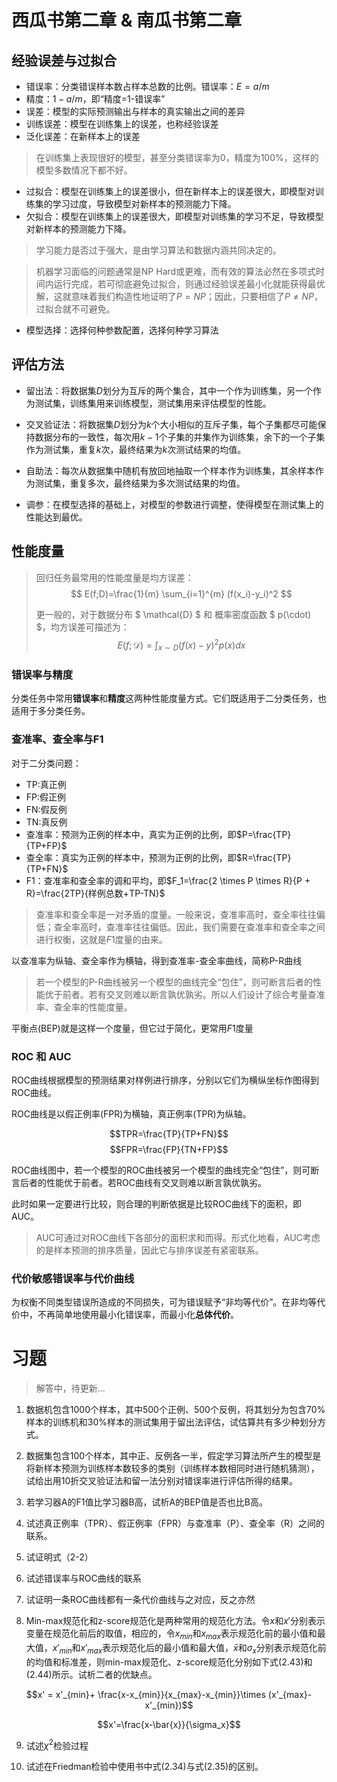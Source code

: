 # 西瓜书第二章 & 南瓜书第二章


## 经验误差与过拟合

* 错误率：分类错误样本数占样本总数的比例。错误率：$E=a/m$
* 精度：$1-a/m$，即“精度=1-错误率”
* 误差：模型的实际预测输出与样本的真实输出之间的差异
* 训练误差：模型在训练集上的误差，也称经验误差
* 泛化误差：在新样本上的误差

> 在训练集上表现很好的模型，甚至分类错误率为0，精度为100%，这样的模型多数情况下都不好。

* 过拟合：模型在训练集上的误差很小，但在新样本上的误差很大，即模型对训练集的学习过度，导致模型对新样本的预测能力下降。
* 欠拟合：模型在训练集上的误差很大，即模型对训练集的学习不足，导致模型对新样本的预测能力下降。

> 学习能力是否过于强大，是由学习算法和数据内涵共同决定的。

> 机器学习面临的问题通常是NP Hard或更难，而有效的算法必然在多项式时间内运行完成，若可彻底避免过拟合，则通过经验误差最小化就能获得最优解，这就意味着我们构造性地证明了$P=NP$；因此，只要相信了$P \neq NP$，过拟合就不可避免。

* 模型选择：选择何种参数配置，选择何种学习算法

## 评估方法

* 留出法：将数据集$D$划分为互斥的两个集合，其中一个作为训练集，另一个作为测试集，训练集用来训练模型，测试集用来评估模型的性能。
* 交叉验证法：将数据集$D$划分为$k$个大小相似的互斥子集，每个子集都尽可能保持数据分布的一致性，每次用$k-1$个子集的并集作为训练集，余下的一个子集作为测试集，重复$k$次，最终结果为$k$次测试结果的均值。
* 自助法：每次从数据集中随机有放回地抽取一个样本作为训练集，其余样本作为测试集，重复多次，最终结果为多次测试结果的均值。

* 调参：在模型选择的基础上，对模型的参数进行调整，使得模型在测试集上的性能达到最优。

## 性能度量

> 回归任务最常用的性能度量是均方误差：
> $$ E(f;D)=\frac{1}{m} \sum_{i=1}^{m} (f(x_i)-y_i)^2 $$
> 
> 更一般的，对于数据分布 $ \mathcal{D} $ 和 概率密度函数 $ p(\cdot) $，均方误差可描述为：
> $$ E(f;\mathcal{D}) = \int_{x\sim D}^{} (f(x)-y)^2p(x)dx$$

### 错误率与精度

分类任务中常用**错误率**和**精度**这两种性能度量方式。它们既适用于二分类任务，也适用于多分类任务。

### 查准率、查全率与F1
对于二分类问题：
* TP:真正例
* FP:假正例
* FN:假反例
* TN:真反例
* 查准率：预测为正例的样本中，真实为正例的比例，即$P=\frac{TP}{TP+FP}$
* 查全率：真实为正例的样本中，预测为正例的比例，即$R=\frac{TP}{TP+FN}$
* F1：查准率和查全率的调和平均，即$F_1=\frac{2 \times P \times R}{P + R}=\frac{2TP}{样例总数+TP-TN}$

> 查准率和查全率是一对矛盾的度量。一般来说，查准率高时，查全率往往偏低；查全率高时，查准率往往偏低。因此，我们需要在查准率和查全率之间进行权衡，这就是$F1$度量的由来。

以查准率为纵轴、查全率作为横轴，得到查准率-查全率曲线，简称P-R曲线

> 若一个模型的P-R曲线被另一个模型的曲线完全“包住”，则可断言后者的性能优于前者。若有交叉则难以断言孰优孰劣。所以人们设计了综合考量查准率、查全率的性能度量。

平衡点(BEP)就是这样一个度量，但它过于简化，更常用$F1$度量

### ROC 和 AUC

ROC曲线根据模型的预测结果对样例进行排序，分别以它们为横纵坐标作图得到ROC曲线。

ROC曲线是以假正例率(FPR)为横轴，真正例率(TPR)为纵轴。

$$TPR=\frac{TP}{TP+FN}$$
$$FPR=\frac{FP}{TN+FP}$$

ROC曲线图中，若一个模型的ROC曲线被另一个模型的曲线完全“包住”，则可断言后者的性能优于前者。若ROC曲线有交叉则难以断言孰优孰劣。

此时如果一定要进行比较，则合理的判断依据是比较ROC曲线下的面积，即AUC。

> AUC可通过对ROC曲线下各部分的面积求和而得。形式化地看，AUC考虑的是样本预测的排序质量，因此它与排序误差有紧密联系。

### 代价敏感错误率与代价曲线

为权衡不同类型错误所造成的不同损失，可为错误赋予“非均等代价”。在非均等代价中，不再简单地使用最小化错误率，而最小化**总体代价**。

# 习题

> 解答中，待更新...
>

1. 数据机包含1000个样本，其中500个正例、500个反例，将其划分为包含70%样本的训练机和30%样本的测试集用于留出法评估，试估算共有多少种划分方式。

2. 数据集包含100个样本，其中正、反例各一半，假定学习算法所产生的模型是将新样本预测为训练样本数较多的类别（训练样本数相同时进行随机猜测），试给出用10折交叉验证法和留一法分别对错误率进行评估所得的结果。

3. 若学习器A的F1值比学习器B高，试析A的BEP值是否也比B高。

4. 试述真正例率（TPR）、假正例率（FPR）与查准率（P）、查全率（R）之间的联系。

5. 试证明式（2-2）

6. 试述错误率与ROC曲线的联系

7. 试证明一条ROC曲线都有一条代价曲线与之对应，反之亦然

8. Min-max规范化和z-score规范化是两种常用的规范化方法。令$x$和$x'$分别表示变量在规范化前后的取值，相应的，令$x_{min}$和$x_{max}$表示规范化前的最小值和最大值，$x'_{min}$和$x'_{max}$表示规范化后的最小值和最大值，$\bar{x}$和$\sigma_x$分别表示规范化前的均值和标准差，则min-max规范化、z-score规范化分别如下式(2.43)和(2.44)所示。试析二者的优缺点。

$$x' = x'_{min}+ \frac{x-x_{min}}{x_{max}-x_{min}}\times (x'_{max}-x'_{min})$$

$$x'=\frac{x-\bar{x}}{\sigma_x}$$

9. 试述$\chi^2$检验过程

10. 试述在Friedman检验中使用书中式(2.34)与式(2.35)的区别。